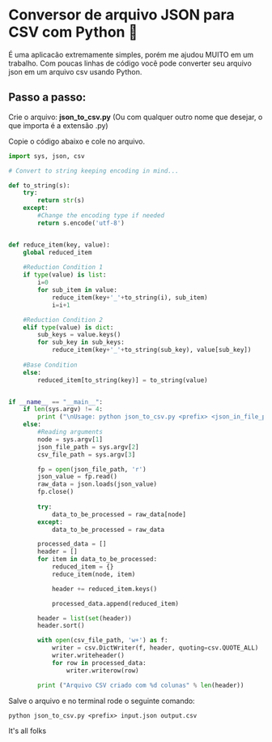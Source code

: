 # Conversor de arquivo JSON para CSV com Python 🐍

É uma aplicacão extremamente simples, porém me ajudou MUITO em um trabalho.
Com poucas linhas de código você pode converter seu arquivo json em um arquivo csv usando Python.

## Passo a passo:

Crie o arquivo: **json_to_csv.py** (Ou com qualquer outro nome que desejar, o que importa é a extensão .py)

Copie o código abaixo e cole no arquivo.
```python
import sys, json, csv

# Convert to string keeping encoding in mind...

def to_string(s):
    try:
        return str(s)
    except:
        #Change the encoding type if needed
        return s.encode('utf-8')


def reduce_item(key, value):
    global reduced_item
    
    #Reduction Condition 1
    if type(value) is list:
        i=0
        for sub_item in value:
            reduce_item(key+'_'+to_string(i), sub_item)
            i=i+1

    #Reduction Condition 2
    elif type(value) is dict:
        sub_keys = value.keys()
        for sub_key in sub_keys:
            reduce_item(key+'_'+to_string(sub_key), value[sub_key])
    
    #Base Condition
    else:
        reduced_item[to_string(key)] = to_string(value)


if __name__ == "__main__":
    if len(sys.argv) != 4:
        print ("\nUsage: python json_to_csv.py <prefix> <json_in_file_path> <csv_out_file_path>\n")
    else:
        #Reading arguments
        node = sys.argv[1]
        json_file_path = sys.argv[2]
        csv_file_path = sys.argv[3]

        fp = open(json_file_path, 'r')
        json_value = fp.read()
        raw_data = json.loads(json_value)
        fp.close()
        
        try:
            data_to_be_processed = raw_data[node]
        except:
            data_to_be_processed = raw_data

        processed_data = []
        header = []
        for item in data_to_be_processed:
            reduced_item = {}
            reduce_item(node, item)

            header += reduced_item.keys()

            processed_data.append(reduced_item)

        header = list(set(header))
        header.sort()

        with open(csv_file_path, 'w+') as f:
            writer = csv.DictWriter(f, header, quoting=csv.QUOTE_ALL)
            writer.writeheader()
            for row in processed_data:
                writer.writerow(row)

        print ("Arquivo CSV criado com %d colunas" % len(header))
```

Salve o arquivo e no terminal rode o seguinte comando:
```
python json_to_csv.py <prefix> input.json output.csv
```

It's all folks
